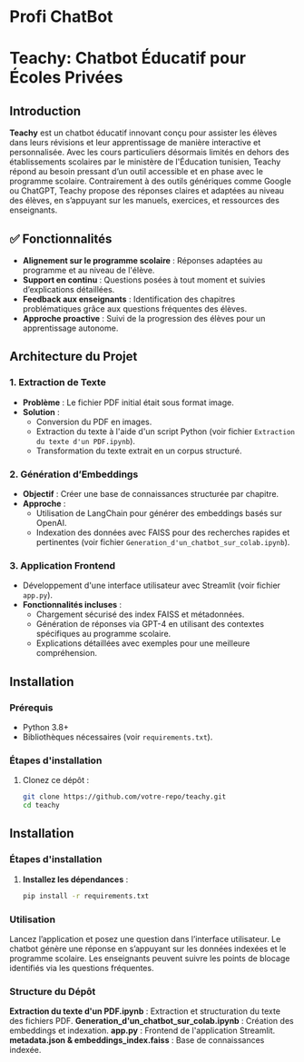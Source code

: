 # Profi ChatBot

# Teachy: Chatbot Éducatif pour Écoles Privées

## Introduction
**Teachy** est un chatbot éducatif innovant conçu pour assister les élèves dans leurs révisions et leur apprentissage de manière interactive et personnalisée. Avec les cours particuliers désormais limités en dehors des établissements scolaires par le ministère de l'Éducation tunisien, Teachy répond au besoin pressant d’un outil accessible et en phase avec le programme scolaire. Contrairement à des outils génériques comme Google ou ChatGPT, Teachy propose des réponses claires et adaptées au niveau des élèves, en s’appuyant sur les manuels, exercices, et ressources des enseignants.

## ✅ Fonctionnalités
- **Alignement sur le programme scolaire** : Réponses adaptées au programme et au niveau de l'élève.
- **Support en continu** : Questions posées à tout moment et suivies d’explications détaillées.
- **Feedback aux enseignants** : Identification des chapitres problématiques grâce aux questions fréquentes des élèves.
- **Approche proactive** : Suivi de la progression des élèves pour un apprentissage autonome.

## Architecture du Projet
### 1. Extraction de Texte
- **Problème** : Le fichier PDF initial était sous format image.
- **Solution** :
  - Conversion du PDF en images.
  - Extraction du texte à l'aide d'un script Python (voir fichier `Extraction du texte d'un PDF.ipynb`).
  - Transformation du texte extrait en un corpus structuré.

### 2. Génération d’Embeddings
- **Objectif** : Créer une base de connaissances structurée par chapitre.
- **Approche** :
  - Utilisation de LangChain pour générer des embeddings basés sur OpenAI.
  - Indexation des données avec FAISS pour des recherches rapides et pertinentes (voir fichier `Generation_d'un_chatbot_sur_colab.ipynb`).

### 3. Application Frontend
- Développement d'une interface utilisateur avec Streamlit (voir fichier `app.py`).
- **Fonctionnalités incluses** :
  - Chargement sécurisé des index FAISS et métadonnées.
  - Génération de réponses via GPT-4 en utilisant des contextes spécifiques au programme scolaire.
  - Explications détaillées avec exemples pour une meilleure compréhension.

## Installation
### Prérequis
- Python 3.8+
- Bibliothèques nécessaires (voir `requirements.txt`).

### Étapes d'installation
1. Clonez ce dépôt :
   ```bash
   git clone https://github.com/votre-repo/teachy.git
   cd teachy
## Installation

### Étapes d'installation
1. **Installez les dépendances** :
   ```bash
   pip install -r requirements.txt
### Utilisation
Lancez l’application et posez une question dans l’interface utilisateur.
Le chatbot génère une réponse en s’appuyant sur les données indexées et le programme scolaire.
Les enseignants peuvent suivre les points de blocage identifiés via les questions fréquentes.
### Structure du Dépôt
**Extraction du texte d'un PDF.ipynb** : Extraction et structuration du texte des fichiers PDF.
**Generation_d'un_chatbot_sur_colab.ipynb** : Création des embeddings et indexation.
**app.py** : Frontend de l'application Streamlit.
**metadata.json & embeddings_index.faiss** : Base de connaissances indexée.

